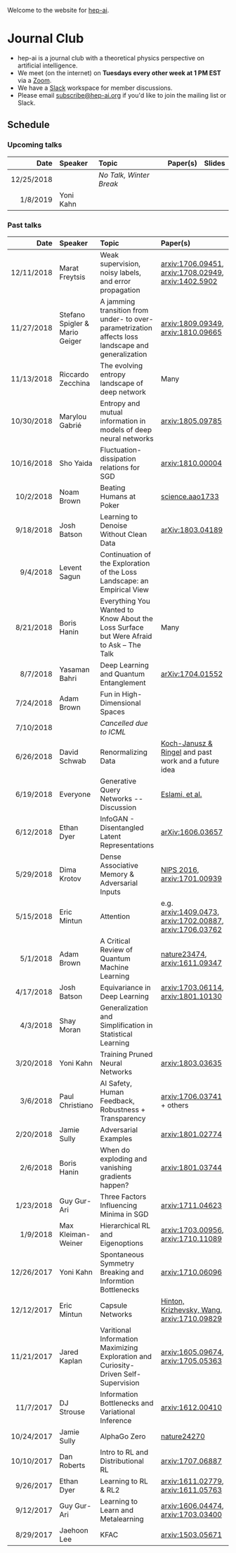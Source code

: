 Welcome to the website for [hep-ai](https://hep-ai.org).



# Journal Club

* hep-ai is a journal club with a theoretical physics perspective on artificial intelligence.
* We meet (on the internet) on **Tuesdays every other week at 1 PM EST** via a [Zoom](https://zoom.us/).
* We have a [Slack](https://slack.com/) workspace for member discussions.
* Please email [subscribe@hep-ai.org](mailto:subscribe@hep-ai.org) if you'd like to join the mailing list or Slack.

## Schedule

### Upcoming talks

| Date | Speaker | Topic | Paper(s) | Slides |
| ----:|:------- | :---- |:-------- | :----- | 
| 12/25/2018 |  | _No Talk, Winter Break_ |  |  |
| 1/8/2019 | Yoni Kahn |  |  |  |

### Past talks

| Date | Speaker | Topic | Paper(s) | Slides |
| ----:|:------- | :---- |:-------- | :----- |
| 12/11/2018 | Marat Freytsis | Weak supervision, noisy labels, and error propagation | [arxiv:1706.09451](https://arxiv.org/abs/1706.09451), [arxiv:1708.02949](https://arxiv.org/abs/1708.02949), [arxiv:1402.5902](https://arxiv.org/abs/1402.5902)  | [Yes](slides/2018-12-11.pdf) |
| 11/27/2018 | Stefano Spigler & Mario Geiger | A jamming transition from under- to over-parametrization affects loss landscape and generalization | [arxiv:1809.09349](https://arxiv.org/abs/1809.09349), [arxiv:1810.09665](https://arxiv.org/abs/1810.09665) | [Yes](https://slides.com/vonspigler/jamming-transition-hep-ai-final/) |
| 11/13/2018 | Riccardo Zecchina | The evolving entropy landscape of deep network | Many |  |
| 10/30/2018 | Marylou Gabrié | Entropy and mutual information in models of deep neural networks  | [arxiv:1805.09785](https://arxiv.org/abs/1805.09785) | [Yes](slides/2018-10-30.pdf) |
| 10/16/2018 | Sho Yaida | Fluctuation-dissipation relations for SGD | [arxiv:1810.00004](https://arxiv.org/abs/1810.00004) | [Yes](slides/2018-10-16.pptx)|
| 10/2/2018 | Noam Brown | Beating Humans at Poker | [science.aao1733](http://science.sciencemag.org/content/early/2017/12/15/science.aao1733) | |
| 9/18/2018 | Josh Batson | Learning to Denoise Without Clean Data | [arXiv:1803.04189](https://arxiv.org/abs/1803.04189) | [Yes](slides/2018-09-18.pdf) |
| 9/4/2018 | Levent Sagun | Continuation of the Exploration of the Loss Landscape: an Empirical View | | [Yes](slides/2018-09-04.pdf) |
| 8/21/2018 | Boris Hanin  | Everything You Wanted to Know About the Loss Surface but Were Afraid to Ask – The Talk | Many | [Yes](slides/2018-08-21.pdf) |
| 8/7/2018 | Yasaman Bahri | Deep Learning and Quantum Entanglement | [arXiv:1704.01552](https://arxiv.org/abs/1704.01552) | [Yes](slides/2018-08-07.pdf) |
| 7/24/2018 | Adam Brown | Fun in High-Dimensional Spaces |  | |
| 7/10/2018 | | _Cancelled due to ICML_ | | |
| 6/26/2018 | David Schwab | Renormalizing Data | [Koch-Janusz & Ringel](https://www.nature.com/articles/s41567-018-0081-4) and past work and a future idea | Not Yet|
| 6/19/2018 | Everyone | Generative Query Networks -- Discussion | [Eslami, et al.](http://science.sciencemag.org/content/360/6394/1204) | No |
| 6/12/2018 | Ethan Dyer | InfoGAN - Disentangled Latent Representations | [arXiv:1606.03657](https://arxiv.org/abs/1606.03657) |[Yes](slides/2018-06-12.key) |
| 5/29/2018 | Dima Krotov | Dense Associative Memory & Adversarial Inputs | [NIPS 2016](http://papers.nips.cc/paper/6121-dense-associative-memory-for-pattern-recognition.pdf), [arxiv:1701.00939](https://arxiv.org/abs/1701.00939) | [Yes](slides/2018-05-29.pdf) |
| 5/15/2018 | Eric Mintun | Attention | e.g. [arxiv:1409.0473](https://arxiv.org/abs/1409.0473), [arxiv:1702.00887](https://arxiv.org/abs/1702.00887), [arxiv:1706.03762](https://arxiv.org/abs/1706.03762) |[Yes](slides/2018-05-15.pdf) |
| 5/1/2018 | Adam Brown | A Critical Review of Quantum Machine Learning | [nature23474](https://www.nature.com/articles/nature23474), [arxiv:1611.09347](https://arxiv.org/abs/1611.09347) | [Yes](slides/2018-05-01.pdf) |
| 4/17/2018 | Josh Batson | Equivariance in Deep Learning | [arxiv:1703.06114](https://arxiv.org/abs/1703.06114), [arxiv:1801.10130](https://arxiv.org/abs/1801.10130) | [Yes](slides/2018-04-17.pdf) |
| 4/3/2018 | Shay Moran | Generalization and Simplification in Statistical Learning | | [Yes](slides/2018-04-03.pdf) |
| 3/20/2018 | Yoni Kahn | Training Pruned Neural Networks | [arxiv:1803.03635](https://arxiv.org/abs/1803.03635) | No |
| 3/6/2018 | Paul Christiano | AI Safety, Human Feedback, Robustness + Transparency | [arxiv:1706.03741](https://arxiv.org/abs/1706.03741) + others | [Yes](slides/2018-03-06.key)|
| 2/20/2018 | Jamie Sully | Adversarial Examples | [arxiv:1801.02774](https://arxiv.org/abs/1801.02774) | [Yes](slides/2018-02-20.pptx) |
| 2/6/2018 | Boris Hanin | When do exploding and vanishing gradients happen? | [arxiv:1801.03744](https://arxiv.org/abs/1801.03744) | [Yes](slides/2018-02-06.pdf) |
| 1/23/2018 | Guy Gur-Ari | Three Factors Influencing Minima in SGD| [arxiv:1711.04623](https://arxiv.org/abs/1711.04623) | [Yes](slides/2018-01-23.pdf) |
| 1/9/2018 | Max Kleiman-Weiner | Hierarchical RL and Eigenoptions | [arxiv:1703.00956](https://arxiv.org/abs/1703.00956), [arxiv:1710.11089](https://arxiv.org/abs/1710.11089) | [Yes](slides/2018-01-09.key) |
| 12/26/2017 | Yoni Kahn | Spontaneous Symmetry Breaking and Informtion Bottlenecks | [arxiv:1710.06096](https://arxiv.org/abs/1710.06096) | [Yes](slides/2017-12-26.pdf) |
| 12/12/2017 | Eric Mintun | Capsule Networks | [Hinton, Krizhevsky, Wang](http://www.cs.toronto.edu/~fritz/absps/transauto6.pdf), [arxiv:1710.09829](https://arxiv.org/abs/1710.09829) | [Yes](slides/2017-12-12.pdf) |
| 11/21/2017 | Jared Kaplan | Varitional Information Maximizing Exploration and Curiosity-Driven Self-Supervision | [arxiv:1605.09674](https://arxiv.org/abs/1605.09674), [arxiv:1705.05363](https://arxiv.org/abs/1705.05363) | [Yes](slides/2017-11-21.key) |
| 11/7/2017 | DJ Strouse | Information Bottlenecks and Variational Inference | [arxiv:1612.00410](https://arxiv.org/abs/1612.00410) | No |
| 10/24/2017 | Jamie Sully | AlphaGo Zero | [nature24270](https://www.nature.com/articles/nature24270) | [Yes](slides/2017-10-24.pptx) |
| 10/10/2017 | Dan Roberts | Intro to RL and Distributional RL | [arxiv:1707.06887](https://arxiv.org/abs/1707.06887) | [Yes](slides/2017-10-10.pdf) |
| 9/26/2017 | Ethan Dyer | Learning to RL & RL2 | [arxiv:1611.02779](https://arxiv.org/abs/1611.02779), [arxiv:1611.05763](https://arxiv.org/abs/1611.05763) | [Yes](slides/2017-09-26.pdf) |
| 9/12/2017 | Guy Gur-Ari | Learning to Learn and Metalearning | [arxiv:1606.04474](https://arxiv.org/abs/1606.04474), [arxiv:1703.03400](https://arxiv.org/abs/1703.03400) | [Yes](slides/2017-09-12.pdf) |
| 8/29/2017 | Jaehoon Lee | KFAC | [arxiv:1503.05671](https://arxiv.org/abs/1503.05671) | No |


